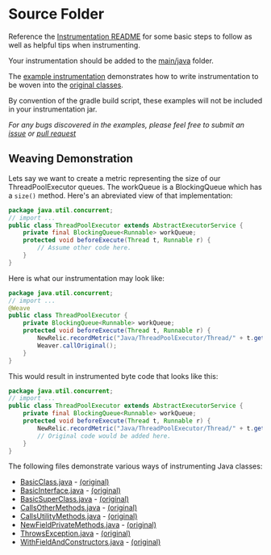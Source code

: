 #   Source Folder

Reference the [Instrumentation README](./main/java/README.md) for some basic steps to follow as well as helpful tips when instrumenting.

Your instrumentation should be added to the [main/java](./main/java/) folder.

The [example instrumentation](./example-instrumentation/java/targetclass/packagename/) demonstrates how to write instrumentation to be woven into the [original classes](./examples-to-instrument/java/targetclass/packagename/).

By convention of the gradle build script, these examples will not be included in your instrumentation jar.

*For any bugs discovered in the examples, please feel free to submit an [issue](https://newrelic.atlassian.net/secure/CreateIssue!default.jspa) or [pull request](../../../pulls)*

##  Weaving Demonstration
Lets say we want to create a metric representing the size of our ThreadPoolExecutor queues.  The workQueue is a BlockingQueue which has a `size()` method.  Here's an abreviated view of that implementation:

```java
package java.util.concurrent;
// import ...
public class ThreadPoolExecutor extends AbstractExecutorService {
    private final BlockingQueue<Runnable> workQueue;
    protected void beforeExecute(Thread t, Runnable r) {
        // Assume other code here.
    }
}
```

Here is what our instrumentation may look like:

```java
package java.util.concurrent;
// import ...
@Weave
public class ThreadPoolExecutor {
    private BlockingQueue<Runnable> workQueue;
    protected void beforeExecute(Thread t, Runnable r) {
        NewRelic.recordMetric("Java/ThreadPoolExecutor/Thread/" + t.getName() + "/Size", workQueue.size());
        Weaver.callOriginal();
    }
}
```

This would result in instrumented byte code that looks like this:

```java
package java.util.concurrent;
// import ...
public class ThreadPoolExecutor extends AbstractExecutorService {
    private final BlockingQueue<Runnable> workQueue;
    protected void beforeExecute(Thread t, Runnable r) {
        NewRelic.recordMetric("Java/ThreadPoolExecutor/Thread/" + t.getName() + "/Size", workQueue.size());
        // Original code would be added here.
    }
}
```


The following files demonstrate various ways of instrumenting Java classes:

* [BasicClass.java](./examples/java/targetclass/packagename/BasicClass.java) - [(original)](./examples-to-instrument/java/targetclass/packagename/BasicClass.java)
* [BasicInterface.java](./examples/java/targetclass/packagename/BasicInterface.java) - [(original)](./examples-to-instrument/java/targetclass/packagename/BasicInterface.java)
* [BasicSuperClass.java](./examples/java/targetclass/packagename/BasicSuperClass.java) - [(original)](./examples-to-instrument/java/targetclass/packagename/BasicSuperClass.java)
* [CallsOtherMethods.java](./examples/java/targetclass/packagename/CallsOtherMethods.java) - [(original)](./examples-to-instrument/java/targetclass/packagename/CallsOtherMethods.java)
* [CallsUtilityMethods.java](./examples/java/targetclass/packagename/CallsUtilityMethods.java) - [(original)](./examples-to-instrument/java/targetclass/packagename/CallsUtilityMethods.java)
* [NewFieldPrivateMethods.java](./examples/java/targetclass/packagename/NewFieldPrivateMethods.java) - [(original)](./examples-to-instrument/java/targetclass/packagename/NewFieldPrivateMethods.java)
* [ThrowsException.java](./examples/java/targetclass/packagename/ThrowsException.java) - [(original)](./examples-to-instrument/java/targetclass/packagename/ThrowsException.java)
* [WithFieldAndConstructors.java](./examples/java/targetclass/packagename/WithFieldAndConstructors.java) - [(original)](./examples-to-instrument/java/targetclass/packagename/WithFieldAndConstructors.java)
